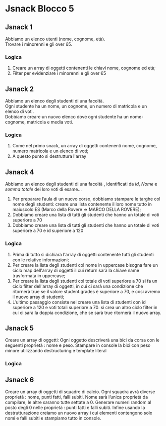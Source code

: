 Jsnack Blocco 5
===

## Jsnack 1
Abbiamo un elenco utenti (nome, cognome, età). <br>
Trovare i minorenni e gli over 65.
### Logica
1. Creare un array di oggetti contenenti le chiavi nome, cognome ed età;
2. Filter per evidenziare i minorenni e gli over 65

## Jsnack 2
Abbiamo un elenco degli studenti di una facoltà. <br>
Ogni studente ha un nome, un cognome, un numero di matricola e un elenco di voti. <br>
Dobbiamo creare un nuovo elenco dove ogni studente ha un nome-cognome, matricola e media voti.
### Logica
1. Come nel primo snack, un array di oggetti contenenti nome, cognome, numero matricola e un elenco di voti;
2. A questo punto si destruttura l'array

## Jsnack 4
Abbiamo un elenco degli studenti di una facoltà , identificati da _id_, _Nome_ e _somma totale_
dei loro voti di esame...
1. Per preparare l’aula di un nuovo corso, dobbiamo stampare le targhe col nome degli studenti:
creare una lista contenente il loro nome tutto in maiuscolo
ES (Marco della Rovere => MARCO DELLA ROVERE);
2. Dobbiamo creare una lista di tutti gli studenti che hanno un totale di voti superiore a 70
3. Dobbiamo creare una lista di tutti gli studenti che hanno un totale di voti superiore a 70 e id
superiore a 120
### Logica
1. Prima di tutto si dichiara l'array di oggetti contenente tutti gli studenti con le relative informazioni;
2. Per creare la lista degli studenti col nome in uppercase bisogna fare un ciclo map dell'array di oggetti il cui return sarà la chiave name trasformata in uppercase;
3. Per creare la lista degli studenti col totale di voti superiore a 70 si fa un ciclo filter dell'array di oggetti, in cui ci sarà una condizione che ritornerà true se il valore student.grades è superiore a 70, e così avremo il nuovo array di studenti;
4. L'ultimo passaggio consiste nel creare una lista di studenti con id superiore a 120 e voti totali superiore a 70: si crea un altro ciclo filter in cui ci sarà la doppia condizione, che se sarà true ritornerà il nuovo array.


## Jsnack 5
Creare un array di oggetti:
Ogni oggetto descriverà una bici da corsa con le seguenti proprietà : nome e peso.
Stampare in console la bici con peso minore utilizzando destructuring e template literal
### Logica

## Jsnack 6
Creare un array di oggetti di squadre di calcio. Ogni squadra avrà diverse proprietà : nome,
punti fatti, falli subiti.
Nome sarà l’unica proprietà da compilare, le altre saranno tutte settate a 0.
Generare numeri random al posto degli 0 nelle proprietà : punti fatti e falli subiti.
Infine usando la destrutturazione creiamo un nuovo array i cui elementi contengono solo nomi e
falli subiti e stampiamo tutto in console.